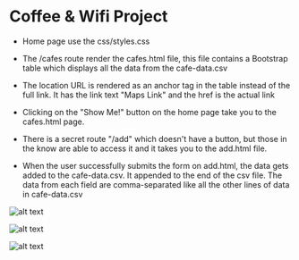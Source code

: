 # Coffee & Wifi Project

- Home page use the css/styles.css

- The /cafes route render the cafes.html file, this file contains a Bootstrap table which displays all the data 
  from the cafe-data.csv

- The location URL is rendered as an anchor tag <a> in the table instead of the full link. 
  It has the link text "Maps Link" and the href is the actual link

- Clicking on the "Show Me!" button on the home page take you to the cafes.html page.

- There is a secret route "/add" which doesn't have a button, but those in the know are able to access it 
  and it takes you to the add.html file.
  
- When the user successfully submits the form on add.html, the data gets added to the cafe-data.csv. 
  It appended to the end of the csv file. 
  The data from each field are comma-separated like all the other lines of data in cafe-data.csv

![alt text](?raw=true)

![alt text](?raw=true)

![alt text](?raw=true)
